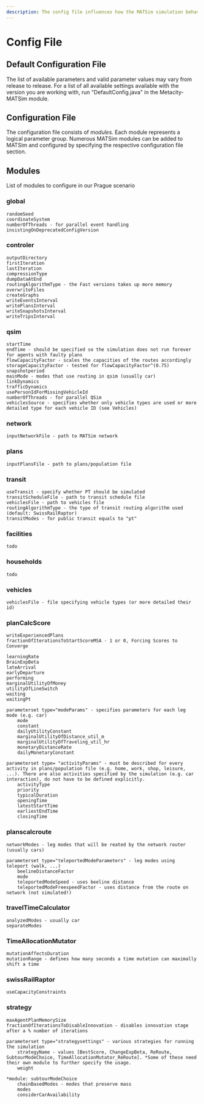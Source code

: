 ```yaml
---
description: The config file influences how the MATSim simulation behaves.
---
```


# Config File

## Default Configuration File

The list of available parameters and valid parameter values may vary from release to release. For a list of all available settings available with the version you are working with, run "DefaultConfig.java" in the Metacity-MATSim module.

## Configuration File

The configuration file consists of _modules._ Each module represents a logical parameter group. Numerous MATSim modules can be added to MATSim and configured by specifying the respective configuration file section.

## Modules

List of modules to configure in our Prague scenario

### global

```
randomSeed
coordinateSystem
numberOfThreads - for parallel event handling
insistingOnDeprecatedConfigVersion
```

### controler

```
outputDirectory
firstIteration
lastIteration
compressionType
dumpDataAtEnd
routingAlgorithmType - the Fast versions takes up more memory
overwriteFiles
createGraphs
writeEventsInterval
writePlansInterval
writeSnapshotsInterval
writeTripsInterval
```

### qsim

```
startTime
endTime - should be specified so the simulation does not run forever for agents with faulty plans
flowCapacityFactor - scales the capacities of the routes accordingly
storageCapacityFactor - tested for flowCapacityFactor^(0.75)
snapshotperiod
mainMode - modes that use routing in qsim (usually car)
linkDynamics
trafficDynamics
usePersonIdForMissingVehicleId
numberOfThreads - for parallel QSim
vehiclesSource - specifies whether only vehicle types are used or more detailed type for each vehicle ID (see Vehicles)
```

### network

```
inputNetworkFile - path to MATSim network
```

### plans

```
inputPlansFile - path to plans/population file
```

### transit

```
useTransit - specify whether PT should be simulated
transitScheduleFile - path to transit schedule file
vehiclesFile - path to vehicles file
routingAlgorithmType - the type of transit routing algorithm used (default: SwissRailRaptor)
transitModes - for public transit equals to "pt"
```

### facilities

```
todo
```

### households

```
todo
```

### vehicles

```
vehiclesFile - file specifying vehicle types (or more detailed their id)
```

### planCalcScore

```
writeExperiencedPlans
fractionOfIterationsToStartScoreMSA - 1 or 0, Forcing Scores to Converge

learningRate
BrainExpBeta
lateArrival
earlyDeparture
performing
marginalUtilityOfMoney
utilityOfLineSwitch
waiting
waitingPt

parameterset type="modeParams" - specifies parameters for each leg mode (e.g. car)
    mode
    constant
    dailyUtilityConstant
    marginalUtilityOfDistance_util_m
    marginalUtilityOfTraveling_util_hr
    monetaryDistanceRate
    dailyMonetaryConstant
    
parameterset type= "activityParams" - must be described for every activity in plans/population file (e.g. home, work, shop, leisure, ...). There are also activities specified by the simulation (e.g. car interaction), do not have to be defined explicitly.
    activityType
    priority
    typicalDuration
    openingTime
    latestStartTime
    earliestEndTime
    closingTime
```

### planscalcroute

```
networkModes - leg modes that will be reated by the network router (usually cars)

parameterset type="teleportedModeParameters" - leg modes using teleport (walk, ...)
    beelineDistanceFactor
    mode
    teleportedModeSpeed - uses beeline distance
    teleportedModeFreespeedFactor - uses distance from the route on network (not simulated!)
```

### travelTimeCalculator

```
analyzedModes - usually car
separateModes
```

### TimeAllocationMutator

```
mutationAffectsDuration
mutationRange - defines how many seconds a time mutation can maximally shift a time
```

### swissRailRaptor

```
useCapacityConstraints
```

### strategy

```
maxAgentPlanMemorySize
fractionOfIterationsToDisableInnovation - disables innovation stage after a % number of iterations

parameterset type="strategysettings" - various strategies for running the simulation
    strategyName - values [BestScore, ChangeExpBeta, ReRoute, SubtourModeChoice, TimeAllocationMutator_ReRoute]. *Some of these need their own module to further specify the usage.
    weight

*module: subtourModeChoice
    chainBasedModes - modes that preserve mass
    modes
    considerCarAvailability
```
